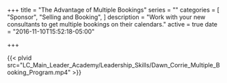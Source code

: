 +++
title = "The Advantage of Multiple Bookings"
series = ""
categories = [
  "Sponsor",
  "Selling and Booking",
]
description = "Work with your new consultants to get multiple bookings on their calendars."
active = true
date = "2016-11-10T15:52:18-05:00"

+++

{{< plvid src="LC_Main_Leader_Academy/Leadership_Skills/Dawn_Corrie_Multiple_Booking_Program.mp4" >}}

